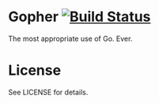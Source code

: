 # Gopher [![Build Status](https://travis-ci.org/ohrite/gopher.png)](https://travis-ci.org/ohrite/gopher)

The most appropriate use of Go.  Ever.

License
=======

See LICENSE for details.
